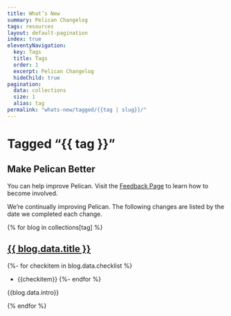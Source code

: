 ```yaml
---
title: What’s New
summary: Pelican Changelog
tags: resources
layout: default-pagination
index: true
eleventyNavigation:
  key: Tags
  title: Tags
  order: 1
  excerpt: Pelican Changelog
  hideChild: true
pagination:
  data: collections
  size: 1
  alias: tag
permalink: "whats-new/tagged/{{tag | slug}}/"
---
```


<h1>Tagged “{{ tag }}”</h1>

## Make Pelican Better

You can help improve Pelican. Visit the [Feedback Page](/feedback) to learn how to become involved.

We’re continually improving Pelican. The following changes are listed by the date we completed each change.

{% for blog in collections[tag] %}
## <a href="{{ blog.url | url }}">{{ blog.data.title }}</a>

{%- for checkitem in blog.data.checklist %}
- {{checkitem}}
{%- endfor %}

{{blog.data.intro}}

{% endfor %}
